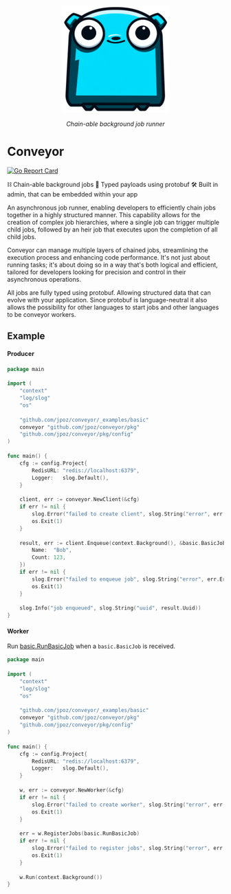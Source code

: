 <p align="center">
  <img src="https://raw.githubusercontent.com/jpoz/conveyor/main/misc/logo.png" height="250" alt="Conveyor Gopher" />
</p>
<p align="center">
  <em>Chain-able background job runner</em>
</p>

# Conveyor

[![Go Report Card](https://goreportcard.com/badge/github.com/jpoz/conveyor)](https://goreportcard.com/report/github.com/jpoz/conveyor)

⛓️  Chain-able background jobs
📠 Typed payloads using protobuf
🛠️ Built in admin, that can be embedded within your app

An asynchronous job runner, enabling developers to efficiently chain jobs together in a highly structured manner. This capability allows for the creation of complex job hierarchies, where a single job can trigger multiple child jobs, followed by an heir job that executes upon the completion of all child jobs.

Conveyor can manage multiple layers of chained jobs, streamlining the execution process and enhancing code performance. It's not just about running tasks; it's about doing so in a way that's both logical and efficient, tailored for developers looking for precision and control in their asynchronous operations.

All jobs are fully typed using protobuf. Allowing structured data that can evolve with your application. Since protobuf is language-neutral it also allows the possibility for other languages to start jobs and other languages to be conveyor workers.

## Example

#### Producer

```go
package main

import (
	"context"
	"log/slog"
	"os"

	"github.com/jpoz/conveyor/_examples/basic"
	conveyor "github.com/jpoz/conveyor/pkg"
	"github.com/jpoz/conveyor/pkg/config"
)

func main() {
	cfg := config.Project{
		RedisURL: "redis://localhost:6379",
		Logger:   slog.Default(),
	}

	client, err := conveyor.NewClient(&cfg)
	if err != nil {
		slog.Error("failed to create client", slog.String("error", err.Error()))
		os.Exit(1)
	}

	result, err := client.Enqueue(context.Background(), &basic.BasicJob{
		Name:  "Bob",
		Count: 123,
	})
	if err != nil {
		slog.Error("failed to enqueue job", slog.String("error", err.Error()))
		os.Exit(1)
	}

	slog.Info("job enqueued", slog.String("uuid", result.Uuid))
}
```

#### Worker

Run [basic.RunBasicJob](_examples/basic/work.go) when a `basic.BasicJob` is received.

```go
package main

import (
	"context"
	"log/slog"
	"os"

	"github.com/jpoz/conveyor/_examples/basic"
	conveyor "github.com/jpoz/conveyor/pkg"
	"github.com/jpoz/conveyor/pkg/config"
)

func main() {
	cfg := config.Project{
		RedisURL: "redis://localhost:6379",
		Logger:   slog.Default(),
	}

	w, err := conveyor.NewWorker(&cfg)
	if err != nil {
		slog.Error("failed to create worker", slog.String("error", err.Error()))
		os.Exit(1)
	}

	err = w.RegisterJobs(basic.RunBasicJob)
	if err != nil {
		slog.Error("failed to register jobs", slog.String("error", err.Error()))
		os.Exit(1)
	}

	w.Run(context.Background())
}
```
